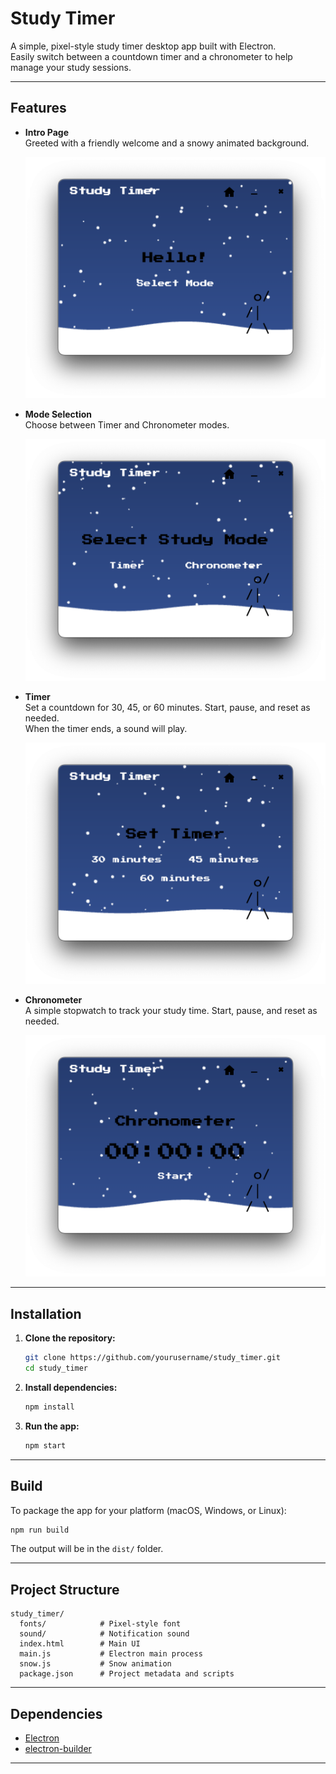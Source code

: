 # Study Timer

A simple, pixel-style study timer desktop app built with Electron.  
Easily switch between a countdown timer and a chronometer to help manage your study sessions.

---

## Features

- **Intro Page**  
  Greeted with a friendly welcome and a snowy animated background.

  ![Intro Page](assets/screenshots/homePage.png)

- **Mode Selection**  
  Choose between Timer and Chronometer modes.

  ![Mode Selection](assets/screenshots/selectMode.png)

- **Timer**  
  Set a countdown for 30, 45, or 60 minutes. Start, pause, and reset as needed.  
  When the timer ends, a sound will play.

  ![Timer](assets/screenshots/timer.png)

- **Chronometer**  
  A simple stopwatch to track your study time. Start, pause, and reset as needed.

  ![Chronometer](assets/screenshots/chronometer.png)

---

## Installation

1. **Clone the repository:**
   ```bash
   git clone https://github.com/yourusername/study_timer.git
   cd study_timer
   ```

2. **Install dependencies:**
   ```bash
   npm install
   ```

3. **Run the app:**
   ```bash
   npm start
   ```

---

## Build

To package the app for your platform (macOS, Windows, or Linux):

```bash
npm run build
```

The output will be in the `dist/` folder.

---

## Project Structure

```
study_timer/
  fonts/            # Pixel-style font
  sound/            # Notification sound
  index.html        # Main UI
  main.js           # Electron main process
  snow.js           # Snow animation
  package.json      # Project metadata and scripts
```

---

## Dependencies

- [Electron](https://www.electronjs.org/)
- [electron-builder](https://www.electron.build/)

---
